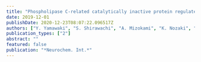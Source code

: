 ```yaml
---
title: "Phospholipase C-related catalytically inactive protein regulates lipopolysaccharide-induced hypothalamic inflammation-mediated anorexia in mice"
date: 2019-12-01
publishDate: 2020-12-23T08:07:22.096517Z
authors: ["Y. Yamawaki", "S. Shirawachi", "A. Mizokami", "K. Nozaki", "H. Ito", "S. Asano", "K. Oue", "H. Aizawa", "S. Yamawaki", "M. Hirata", "T. Kanematsu"]
publication_types: ["2"]
abstract: ""
featured: false
publication: "*Neurochem. Int.*"
---
```


